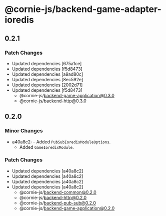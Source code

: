 # @cornie-js/backend-game-adapter-ioredis

## 0.2.1

### Patch Changes

- Updated dependencies [675a1ce]
- Updated dependencies [f5d8473]
- Updated dependencies [a9ad80c]
- Updated dependencies [8ec592e]
- Updated dependencies [2002d71]
- Updated dependencies [f5d8473]
  - @cornie-js/backend-game-application@0.3.0
  - @cornie-js/backend-http@0.3.0

## 0.2.0

### Minor Changes

- a40a8c2: - Added `PubSubIoredisModuleOptions`.
  - Added `GameIoredisModule`.

### Patch Changes

- Updated dependencies [a40a8c2]
- Updated dependencies [a40a8c2]
- Updated dependencies [a40a8c2]
- Updated dependencies [a40a8c2]
  - @cornie-js/backend-common@0.2.0
  - @cornie-js/backend-http@0.2.0
  - @cornie-js/backend-pub-sub@0.2.0
  - @cornie-js/backend-game-application@0.2.0
